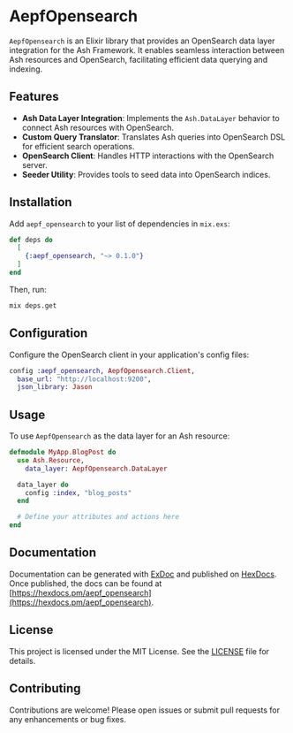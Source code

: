 # AepfOpensearch

`AepfOpensearch` is an Elixir library that provides an OpenSearch data layer integration for the Ash Framework. It enables seamless interaction between Ash resources and OpenSearch, facilitating efficient data querying and indexing.

## Features

- **Ash Data Layer Integration**: Implements the `Ash.DataLayer` behavior to connect Ash resources with OpenSearch.
- **Custom Query Translator**: Translates Ash queries into OpenSearch DSL for efficient search operations.
- **OpenSearch Client**: Handles HTTP interactions with the OpenSearch server.
- **Seeder Utility**: Provides tools to seed data into OpenSearch indices.

## Installation

Add `aepf_opensearch` to your list of dependencies in `mix.exs`:

```elixir
def deps do
  [
    {:aepf_opensearch, "~> 0.1.0"}
  ]
end
```

Then, run:

```bash
mix deps.get
```

## Configuration

Configure the OpenSearch client in your application's config files:

```elixir
config :aepf_opensearch, AepfOpensearch.Client,
  base_url: "http://localhost:9200",
  json_library: Jason
```

## Usage

To use `AepfOpensearch` as the data layer for an Ash resource:

```elixir
defmodule MyApp.BlogPost do
  use Ash.Resource,
    data_layer: AepfOpensearch.DataLayer

  data_layer do
    config :index, "blog_posts"
  end

  # Define your attributes and actions here
end
```

## Documentation

Documentation can be generated with [ExDoc](https://github.com/elixir-lang/ex_doc) and published on [HexDocs](https://hexdocs.pm). Once published, the docs can be found at [https://hexdocs.pm/aepf_opensearch](https://hexdocs.pm/aepf_opensearch).

## License

This project is licensed under the MIT License. See the [LICENSE](LICENSE) file for details.

## Contributing

Contributions are welcome! Please open issues or submit pull requests for any enhancements or bug fixes.
